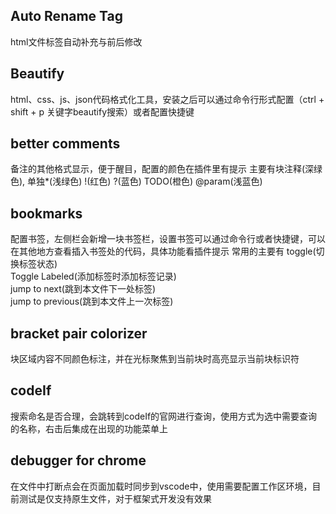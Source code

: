 ## Auto Rename  Tag

  html文件标签自动补充与前后修改

## Beautify

  html、css、js、json代码格式化工具，安装之后可以通过命令行形式配置（ctrl + shift + p  关键字beautify搜索）或者配置快捷键

## better comments

  备注的其他格式显示，便于醒目，配置的颜色在插件里有提示
  主要有块注释(深绿色), 单独*(浅绿色) !(红色) ?(蓝色) TODO(橙色) @param(浅蓝色) 

## bookmarks

  配置书签，左侧栏会新增一块书签栏，设置书签可以通过命令行或者快捷键，可以在其他地方查看插入书签处的代码，具体功能看插件提示
  常用的主要有 
    toggle(切换标签状态)   
    Toggle Labeled(添加标签时添加标签记录)   
    jump to next(跳到本文件下一处标签)   
    jump to previous(跳到本文件上一次标签)  

## bracket pair colorizer
  
  块区域内容不同颜色标注，并在光标聚焦到当前块时高亮显示当前块标识符
  
## codeIf
 
  搜索命名是否合理，会跳转到codeIf的官网进行查询，使用方式为选中需要查询的名称，右击后集成在出现的功能菜单上

## debugger for chrome

  在文件中打断点会在页面加载时同步到vscode中，使用需要配置工作区环境，目前测试是仅支持原生文件，对于框架式开发没有效果
